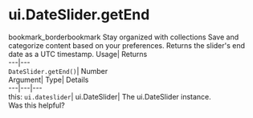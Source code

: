  
#  ui.DateSlider.getEnd 
bookmark_borderbookmark Stay organized with collections  Save and categorize content based on your preferences.
Returns the slider's end date as a UTC timestamp. 
Usage| Returns  
---|---  
`DateSlider.getEnd()`| Number  
Argument| Type| Details  
---|---|---  
this: `ui.dateslider`| ui.DateSlider| The ui.DateSlider instance.  
Was this helpful?
